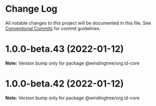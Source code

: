 # Change Log

All notable changes to this project will be documented in this file.
See [Conventional Commits](https://conventionalcommits.org) for commit guidelines.

# 1.0.0-beta.43 (2022-01-12)

**Note:** Version bump only for package @windingtree/org.id-core





# 1.0.0-beta.42 (2022-01-12)

**Note:** Version bump only for package @windingtree/org.id-core
